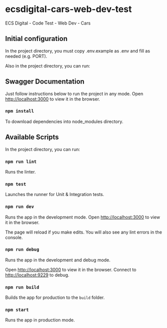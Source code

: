 # ecsdigital-cars-web-dev-test

ECS Digital - Code Test - Web Dev - Cars

## Initial configuration

In the project directory, you must copy .env.example as .env and fill as needed (e.g. PORT).

Also in the project directory, you can run:

## Swagger Documentation

Just follow instructions below to run the project in any mode.
Open [http://localhost:3000](http://localhost:3000) to view it in the browser. 

### `npm install`

To download dependencies into node_modules directory.

## Available Scripts

In the project directory, you can run:

### `npm run lint`

Runs the linter.

### `npm test`

Launches the runner for Unit & Integration tests.

### `npm run dev`

Runs the app in the development mode.
Open [http://localhost:3000](http://localhost:3000) to view it in the browser.

The page will reload if you make edits.
You will also see any lint errors in the console.

### `npm run debug`

Runs the app in the development and debug mode.

Open [http://localhost:3000](http://localhost:3000) to view it in the browser.
Connect to [http://localhost:9229](http://localhost:9229) to debug.

### `npm run build`

Builds the app for production to the `build` folder.

### `npm start`

Runs the app in production mode.
